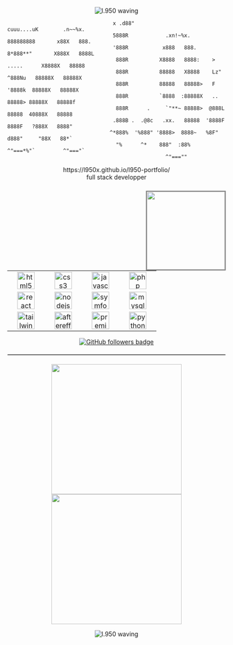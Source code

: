 <!-- What are you looking for .. ? -->
<p align="center">
  <img src="https://capsule-render.vercel.app/api?type=waving&color=23282F&height=65&section=header" alt="l.950 waving""/>
</p>

```..
                                  x .d88"                          cuuu....uK        .n~~%x.
                                  5888R            .xn!~%x.       888888888       x88X   888.
                                  '888R           x888   888.     8*888**"       X888X   8888L
                                   888R          X8888   8888:    >  .....      X8888X   88888
                                   888R          88888   X8888    Lz"  ^888Nu   88888X   88888X
                                   888R          88888   88888>   F     '8888k  88888X   88888X
                                   888R          `8888  :88888X   ..     88888> 88888X   88888f
                                   888R      .     `"**~ 88888>  @888L   88888  40888X   88888
                                  .888B .  .@8c   .xx.   88888  '8888F   8888F   ?888X   8888"
                                 ^*888%  '%888" '8888>  8888~   %8F"   d888"     "88X   88*`
                                   "%      ^*    888"  :88%      ^"===*%"`         ^"==="`
                                                   ^"===""
```

<div align="center">https://l950x.github.io/l950-portfolio/</div>
<div align="center">full stack developper</div>

###

<div align="center">
</div>

###

<img align="right" height="180" src="cmd.gif" style="border: 2px solid grey;"  />

###

<div align="left">
  <table>
    <tr>
      <td align="center" width="70">
        <img src="https://cdn.jsdelivr.net/gh/devicons/devicon/icons/html5/html5-original.svg" height="40" alt="html5 logo" />
      </td>
      <td align="center" width="70">
        <img src="https://cdn.jsdelivr.net/gh/devicons/devicon/icons/css3/css3-original.svg" height="40" alt="css3 logo" />
      </td>
      <td align="center" width="70">
        <img src="https://cdn.jsdelivr.net/gh/devicons/devicon/icons/javascript/javascript-original.svg" height="40" alt="javascript logo" />
      </td>
      <td align="center" width="70">
        <img src="https://cdn.jsdelivr.net/gh/devicons/devicon/icons/php/php-original.svg" height="40" alt="php logo" />
      </td>
    </tr>
    <tr>
      <td align="center" width="70">
        <img src="https://cdn.jsdelivr.net/gh/devicons/devicon/icons/react/react-original.svg" height="40" alt="react logo" />
      </td>
      <td align="center" width="70">
        <img src="https://cdn.jsdelivr.net/gh/devicons/devicon/icons/nodejs/nodejs-original.svg" height="40" alt="nodejs logo" />
      </td>
      <td align="center" width="70">
        <img src="https://cdn.jsdelivr.net/gh/devicons/devicon/icons/symfony/symfony-original.svg" height="40" alt="symfony logo" />
      </td>
      <td align="center" width="70">
        <img src="https://cdn.jsdelivr.net/gh/devicons/devicon/icons/mysql/mysql-original.svg" height="40" alt="mysql logo" />
      </td>
    </tr>
    <tr>
      <td align="center" width="70">
        <img src="https://cdn.jsdelivr.net/gh/devicons/devicon/icons/tailwindcss/tailwindcss-original.svg" height="40" alt="tailwindcss logo" />
      </td>
      <td align="center" width="70">
        <img src="https://cdn.jsdelivr.net/gh/devicons/devicon/icons/aftereffects/aftereffects-original.svg" height="40" alt="aftereffects logo" />
      </td>
      <td align="center" width="70">
        <img src="https://cdn.jsdelivr.net/gh/devicons/devicon/icons/premierepro/premierepro-plain.svg" height="40" alt="premierepro logo" />
      </td>
      <td align="center" width="70">
        <img src="https://cdn.jsdelivr.net/gh/devicons/devicon/icons/python/python-original.svg" height="40" alt="python logo" />
      </td>
    </tr>
  </table>
</div>
<p align="center">
  <a href="https://www.github.com/l950x" target="_blank" rel="noreferrer"><img src="https://img.shields.io/github/followers/l950x?logo=github&style=for-the-badge&color=FF00CD&labelColor=8212F3" alt="GitHub followers badge" /></a>
</p>
<hr style="border: 1px solid #ccc; margin: 20px 0;">
<!-- <h2 align="center">​🇧​​🇪​​🇸​​🇹​ ​🇷​​🇪​​🇵​​🇴​​🇸​</h2> -->
<p align="center">
<!-- <a href="https://github.com/l950x/QPanel">
  <img width=300 align="center" src="https://github-readme-stats.vercel.app/api/pin/?username=l950x&repo=QPanel&title_color=8212F3&text_color=c9cacc&icon_color=2bbc8a&bg_color=1d1f21" />
</a> -->
<a href="https://github.com/l950x/QPanel-discordbot-preview">
  <img width=300 align="center" src="https://github-readme-stats.vercel.app/api/pin/?username=l950x&repo=QPanel-discordbot-preview&title_color=8212F3&text_color=c9cacc&icon_color=2bbc8a&bg_color=1d1f21" />
</a>
<a href="https://github.com/l950x/Snapchat-Autoaccept-preview">
  <img width=300 align="center" src="https://github-readme-stats.vercel.app/api/pin/?username=l950x&repo=Snapchat-Autoaccept-preview&title_color=8212F3&text_color=c9cacc&icon_color=2bbc8a&bg_color=1d1f21" />
</a> 
</p>

<!--<h2 align="center">​🇸​​🇹​​🇦​​🇹​​🇸​</h2>
<br>
<p align="center">
<a href="https://github.com/l950x/">
      <img width=325  src="https://github-readme-stats.vercel.app/api/top-langs/?username=l950x&size_weight=0.2&count_weight=0.5&title_color=8212F3&text_color=ffffff&icon_color=61dafb&bg_color=20232a&langs_count=8&layout=compact&border_color=61dafb&hide_border=true" />
 </a>
</p> -->
<p align="center">
  <img src="https://capsule-render.vercel.app/api?type=waving&color=23282F&height=65&section=footer" alt="l.950 waving"/>
</p>
